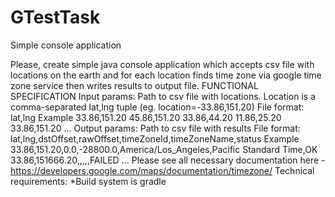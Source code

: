 # GTestTask
Simple console application

Please, create simple java console application which accepts csv file with locations on the earth and for each location finds time zone via google time zone service then writes results to output file.
FUNCTIONAL SPECIFICATION
Input params:
Path to csv file with locations.
Location is a comma-separated lat,lng tuple (eg. location=-33.86,151.20)
File format: lat,lng
Example
33.86,151.20
45.86,151.20
33.86,44.20
11.86,25.20
33.86,151.20 ...
Output params:
Path to csv file with results
File format: lat,lng,dstOffset,rawOffset,timeZoneId,timeZoneName,status
Example
33.86,151.20,0.0,-28800.0,America/Los_Angeles,Pacific Standard Time,OK
33.86,151666.20,,,,,FAILED ...
Please see all necessary documentation here - https://developers.google.com/maps/documentation/timezone/
Technical requirements:
*Build system is gradle
